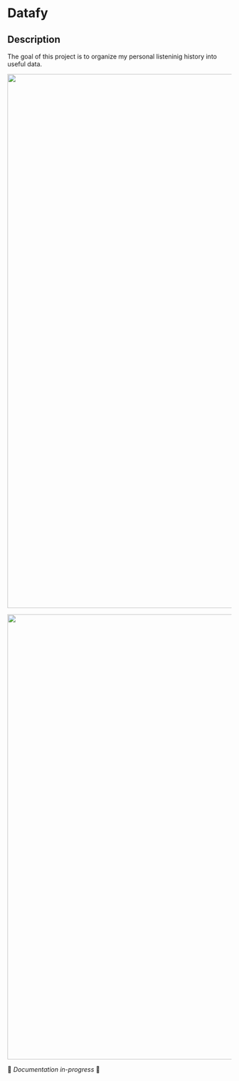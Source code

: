 # Datafy
 
## Description
The goal of this project is to organize my personal listeninig history into useful data.

<p align="center">
  <img width="1200" src="https://github.com/joshuarreid/Datafy/blob/master/gifs/animation.gif" />
</p>


<p align="center">
  <img width="1000" src="https://github.com/joshuarreid/Datafy/blob/master/graphs/temperature_vs_topartists.png" />
</p>



:nut_and_bolt: *Documentation in-progress* :nut_and_bolt:
